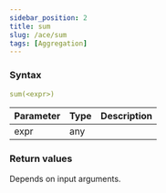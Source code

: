 ```yaml
---
sidebar_position: 2   
title: sum
slug: /ace/sum
tags: [Aggregation]
---
```


### Syntax

 ```yaml
sum(<expr>)
```
    
| Parameter   | Type | Description |
| ----------- | ---- | ----------- |     
| expr | any |  |

### Return values
Depends on input arguments.

